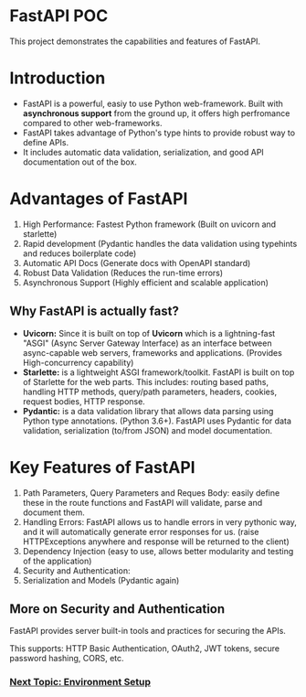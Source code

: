 # FastAPI POC

This project demonstrates the capabilities and features of FastAPI.

# Introduction

- FastAPI is a powerful, easiy to use Python web-framework. Built with **asynchronous support** from the ground up, it offers high perfromance compared to other web-frameworks.
- FastAPI takes advantage of Python's type hints to provide robust way to define APIs.
- It includes automatic data validation, serialization, and good API documentation out of the box.

# Advantages of FastAPI

1. High Performance: Fastest Python framework (Built on uvicorn and starlette)
2. Rapid development (Pydantic handles the data validation using typehints and reduces boilerplate code)
3. Automatic API Docs (Generate docs with OpenAPI standard)
4. Robust Data Validation (Reduces the run-time errors)
5. Asynchronous Support (Highly efficient and scalable application)

## Why FastAPI is actually fast?

- **Uvicorn:** Since it is built on top of **Uvicorn** which is a lightning-fast "ASGI" (Async Server Gateway Interface) as an interface between async-capable web servers, frameworks and applications. (Provides High-concurrency capability)
- **Starlette:** is a lightweight ASGI framework/toolkit. FastAPI is built on top of Starlette for the web parts. This includes: routing based paths, handling HTTP methods, query/path parameters, headers, cookies, request bodies, HTTP response.
- **Pydantic:** is a data validation library that allows data parsing using Python type annotations. (Python 3.6+). FastAPI uses Pydantic for data validation, serialization (to/from JSON) and model documentation.

# Key Features of FastAPI

1. Path Parameters, Query Parameters and Reques Body: easily define these in the route functions and FastAPI will validate, parse and document them.
2. Handling Errors: FastAPI allows us to handle errors in very pythonic way, and it will automatically generate error responses for us. (raise HTTPExceptions anywhere and response will be returned to the client)
3. Dependency Injection (easy to use, allows better modularity and testing of the application)
4. Security and Authentication:
5. Serialization and Models (Pydantic again)

## More on Security and Authentication

FastAPI provides server built-in tools and practices for securing the APIs.

This supports: HTTP Basic Authentication, OAuth2, JWT tokens, secure password hashing, CORS, etc.

### [Next Topic: Environment Setup](/docs/Environment_Setup.md)
